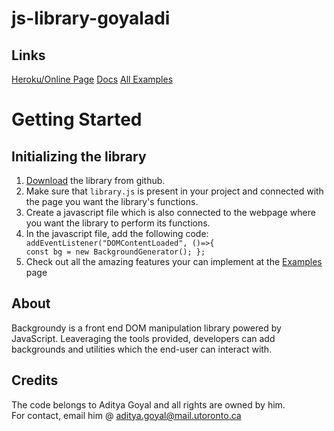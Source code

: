 # js-library-goyaladi

## Links
<a href="https://backgroundy.herokuapp.com" target="_blank">Heroku/Online Page</a>
<a href="https://backgroundy.herokuapp.com/documentation" target="_blank">Docs</a>
<a href="https://backgroundy.herokuapp.com/all-examples" target="_blank">All Examples</a>

# Getting Started
<h2 id="initializing">Initializing the library</h2>
          <div>
          <ol>
              <li><a href="https://github.com/csc309-fall-2020/js-library-goyaladi">Download</a> the library from github.</li>
              <li>Make sure that <code>library.js</code> is present in your project and connected with the page you want the library's functions.</li>
              <li>Create a javascript file which is also connected to the webpage where you want the library to perform its functions.</li>
              <li>In the javascript file, add the following code:</li>
              <div class="code-block">
                <code><span class="blue-text">addEventListener("DOMContentLoaded", ()=>{</span><br><span>const bg = new BackgroundGenerator();</span><span> };</span></code>
                        <li>Check out all the amazing features your can implement at the <a href="https://backgroundy.herokuapp.com/all-examples">Examples</a> page</li>
              </div>
            </ol>
          </div>

## About
Backgroundy is a front end DOM manipulation library powered by JavaScript. Leaveraging the tools provided, developers can add backgrounds and utilities which the end-user can interact with.

## Credits
The code belongs to Aditya Goyal and all rights are owned by him. <br>
For contact, email him @ aditya.goyal@mail.utoronto.ca
